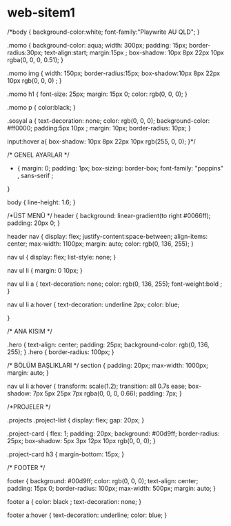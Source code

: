 # web-sitem1
/*body {
    background-color:white;
    font-family:"Playwrite AU QLD";
}

.momo {
    background-color: aqua;
    width: 300px;
    padding: 15px;
    border-radius:30px;
    text-align:start;
    margin:15px ;
    box-shadow: 10px 8px 22px 10px rgba(0, 0, 0, 0.51);
}

.momo img {
    width: 150px;
    border-radius:15px;
    box-shadow:10px 8px 22px 10px rgb(0, 0, 0) ;
}

.momo h1 {
    font-size: 25px;
    margin: 15px 0;
    color: rgb(0, 0, 0);
}

.momo p {
    color:black;
}

.sosyal a {
    text-decoration: none;
    color: rgb(0, 0, 0);
    background-color: #ff0000;
    padding:5px 10px ;
    margin: 10px;
    border-radius: 10px;
}

input:hover a{
    box-shadow: 10px 8px 22px 10px rgb(255, 0, 0);
}*/

/* GENEL AYARLAR */
* {
    margin: 0;
    padding: 1px;
    box-sizing: border-box;
    font-family: "poppins" , sans-serif ;

}

body  {
    line-height: 1.6;
 }
 
 /*ÜST MENÜ */
 header {
    background: linear-gradient(to right #0066ff);
    padding: 20px 0;
 } 

 header nav {
    display: flex;
    justify-content:space-between;
    align-items: center;
    max-width: 1100px;
    margin: auto;
    color: rgb(0, 136, 255);
 }

 nav ul {
    display: flex;
    list-style: none;
 }

 nav ul li {
     margin:  0 10px;
 }

 nav ul li a {
    text-decoration: none;
    color: rgb(0, 136, 255);
    font-weight:bold ;
 }

 nav ul li a:hover {
    text-decoration: underline 2px;
    color: blue;
    
 }

 /* ANA KISIM */

.hero {
    text-align: center;
    padding: 25px;
    background-color: rgb(0, 136, 255);
}
.hero {
    border-radius: 100px;
}

/* BÖLÜM BAŞLIKLARI */
section {
    padding: 20px;
    max-width: 1000px;
    margin: auto;
}

nav ul li a:hover {
    transform: scale(1.2);
    transition: all 0.7s ease;
    box-shadow: 7px 5px 25px 7px  rgba(0, 0, 0, 0.66);
    padding: 7px;
}

/*PROJELER */

.projects .project-list {
    display: flex;
    gap: 20px;
}

.project-card {
    flex: 1;
    padding: 20px;
    background: #00d9ff;
    border-radius: 25px;
    box-shadow: 5px 3px 12px 10px rgb(0, 0, 0);
}

.project-card h3 {
    margin-bottom: 15px;
}

/* FOOTER */ 

footer {
    background: #00d9ff;
    color: rgb(0, 0, 0);
    text-align: center;
    padding: 15px 0;
    border-radius: 100px;
    max-width: 500px;
    margin: auto;
}

footer a {
    color: black ;
    text-decoration: none;
}

footer a:hover {
    text-decoration: underline;
    color: blue;
}
